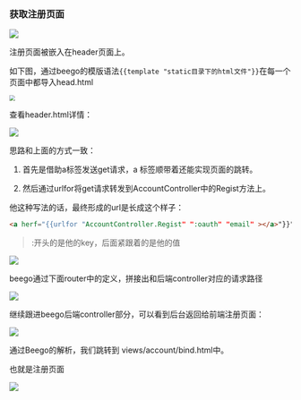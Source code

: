 ### 获取注册页面

![](/Users/dxm/Desktop/项目笔记/image/7.png)

 注册页面被嵌入在header页面上。

如下图，通过beego的模版语法`{{template "static目录下的html文件"}}`在每一个页面中都导入head.html

<img src="/Users/dxm/Desktop/项目笔记/image/10.png" style="zoom:60%;" />



查看header.html详情：

 ![](/Users/dxm/Desktop/项目笔记/image/11.png)

思路和上面的方式一致： 

1. 首先是借助a标签发送get请求，a 标签顺带着还能实现页面的跳转。

2. 然后通过urlfor将get请求转发到AccountController中的Regist方法上。

他这种写法的话，最终形成的url是长成这个样子：

```html
<a herf="{{urlfor "AccountController.Regist" ":oauth" "email" ></a>"}}"></a>
```

> :开头的是他的key，后面紧跟着的是他的值

![](/Users/dxm/Desktop/项目笔记/image/12.png)

beego通过下面router中的定义，拼接出和后端controller对应的请求路径

![](/Users/dxm/Desktop/项目笔记/image/13.png)



继续跟进beego后端controller部分，可以看到后台返回给前端注册页面：

![](/Users/dxm/Desktop/项目笔记/image/14.png)

通过Beego的解析，我们跳转到 views/account/bind.html中。

也就是注册页面

![](/Users/dxm/Desktop/项目笔记/image/15.png)




